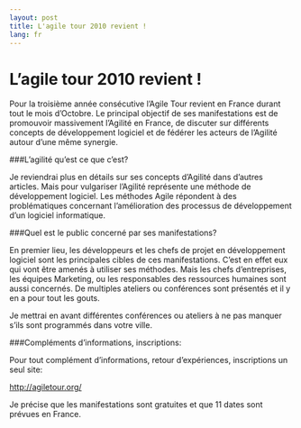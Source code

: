 ```yaml
---
layout: post
title: L'agile tour 2010 revient !
lang: fr
---
```

<h1>L’agile tour 2010 revient !</h1>

Pour la troisième année consécutive l’Agile Tour revient en France durant tout le mois d’Octobre. Le principal objectif de ses manifestations est de promouvoir massivement l’Agilité en France, de discuter sur différents concepts de développement logiciel et de fédérer les acteurs de l’Agilité autour d’une même synergie.

###L’agilité qu’est ce que c’est?

Je reviendrai plus en détails sur ses concepts d’Agilité dans d’autres articles. Mais pour vulgariser l’Agilité représente une méthode de développement logiciel. Les méthodes Agile répondent à des problématiques concernant l’amélioration des processus de développement d’un logiciel informatique.

###Quel est le public concerné par ses manifestations?

En premier lieu, les développeurs et les chefs de projet en développement logiciel sont les principales cibles de ces manifestations. C’est en effet eux qui vont être amenés à utiliser ses méthodes. Mais les chefs d’entreprises, les équipes Marketing, ou les responsables des ressources humaines sont aussi concernés. De multiples ateliers ou conférences sont présentés et il y en a pour tout les gouts.

Je mettrai en avant différentes conférences ou ateliers à ne pas manquer s’ils sont programmés dans votre ville.

###Compléments d’informations, inscriptions:

Pour tout complément d’informations, retour d’expériences, inscriptions un seul site:

http://agiletour.org/

Je précise que les manifestations sont gratuites et que 11 dates sont prévues en France.

